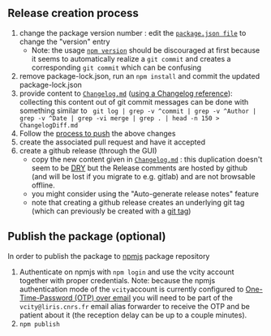 ## Release creation process
 1. change the package version number : edit the [`package.json file`](https://github.com/VCityTeam/UD-Viz/blob/master/package.json#L3) to change the "version" entry
     - Note: the usage [`npm version`](https://docs.npmjs.com/updating-your-published-package-version-number) should be discouraged at first because it seems to automatically realize a `git commit` and creates a corresponding `git commit` which can be confusing 
 1. remove package-lock.json, run an `npm install` and commit the updated package-lock.json
 1. provide content to [`Changelog.md`](../Changelog.md) ([using a Changelog reference](https://softwareengineering.stackexchange.com/questions/83797/is-there-a-point-to-including-a-change-log-in-every-code-file-when-you-are-usi)):
    collecting this content out of git commit messages can be done with something similar to
    ` git log | grep -v ^commit | grep -v ^Author | grep -v ^Date | grep -vi merge | grep . | head -n 150 > ChangelogDiff.md` 
1. Follow the [process to push](https://github.com/VCityTeam/UD-Viz/blob/master/Readme.md#anchor-devel-pushing-process) the above changes
 1. create the associated pull request and have it accepted
 1. create a github release (through the GUI)
     - copy the new content given in [`Changelog.md`](https://github.com/VCityTeam/UD-Viz/blob/master/Doc/Changelog.md) : this duplication doesn't seem to be [DRY](https://en.wikipedia.org/wiki/Don%27t_repeat_yourself) but the Release comments are hosted by github (and will be lost if you migrate to e.g. gitlab) and are not browsable offline.
     - you might consider using the "Auto-generate release notes" feature
     - note that creating a github release creates an underlying git tag (which can previously be created with a [git tag](https://stackoverflow.com/questions/38675829/how-to-create-releases-for-public-or-private-repository-in-github))
 
## Publish the package (optional)

In order to publish the package to [npmjs](https://www.npmjs.com/) package repository
1. Authenticate on npmjs with `npm login` and use the vcity account together with proper credentials.
    Note: because the npmjs authentication mode of the `vcity`account is currently configured to [One-Time-Password (OTP) over email](https://docs.npmjs.com/receiving-a-one-time-password-over-email) you will need to be part of the `vcity@liris.cnrs.fr` email alias forwarder to receive the OTP and be patient about it (the reception delay can be up to a couple minutes).
1. `npm publish`
